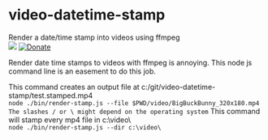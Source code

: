 # video-datetime-stamp
Render a date/time stamp into videos using ffmpeg  
[<img src="https://travis-ci.org/s-a/video-datetime-stamp.png" />](https://travis-ci.org/s-a/video-datetime-stamp "Test state")
[![Donate](http://s-a.github.io/donate/donate.svg)](http://s-a.github.io/donate/)

Render date time stamps to videos with ffmpeg is annoying.
This node js command line is an easement to do this job.


This command creates an output file at c:/git/video-datetime-stamp/test.stamped.mp4  
```node ./bin/render-stamp.js --file $PWD/video/BigBuckBunny_320x180.mp4```
```The slashes / or \ might depend on the operating system```
This command will stamp every mp4 file in c:\video\  
```node ./bin/render-stamp.js --dir c:\video\```
